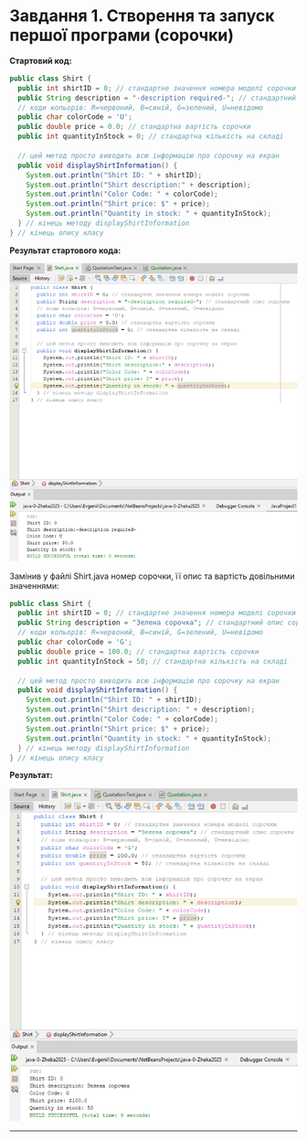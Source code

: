 # Завдання 1. Створення та запуск першої програми (сорочки)

**Стартовий код:**
``` java
public class Shirt {
  public int shirtID = 0; // стандартне значення номера моделі сорочки
  public String description = "-description required-"; // стандартний опис сорочки
  // коди кольорів: R=червоний, B=синій, G=зелений, U=невідомо
  public char colorCode = 'U';
  public double price = 0.0; // стандартна вартість сорочки
  public int quantityInStock = 0; // стандартна кількість на складі
  
  // цей метод просто виводить всю інформацію про сорочку на екран
  public void displayShirtInformation() {
    System.out.println("Shirt ID: " + shirtID);
    System.out.println("Shirt description:" + description);
    System.out.println("Color Code: " + colorCode);
    System.out.println("Shirt price: $" + price);
    System.out.println("Quantity in stock: " + quantityInStock);
  } // кінець методу displayShirtInformation
} // кінець опису класу
```

**Результат стартового кода:**

![alt-текст](https://github.com/ppc-ntu-khpi/java-0-Zheka2025/blob/main/Solution/task1.1.png?raw=true "Результат стартового кода")


Замінив у файлі Shirt.java номер сорочки, її опис та вартість довільними значеннями:
```java
public class Shirt {
  public int shirtID = 0; // стандартне значення номера моделі сорочки
  public String description = "Зелена сорочка"; // стандартний опис сорочки
  // коди кольорів: R=червоний, B=синій, G=зелений, U=невідомо
  public char colorCode = 'G';
  public double price = 100.0; // стандартна вартість сорочки
  public int quantityInStock = 50; // стандартна кількість на складі
  
  // цей метод просто виводить всю інформацію про сорочку на екран
  public void displayShirtInformation() {
    System.out.println("Shirt ID: " + shirtID);
    System.out.println("Shirt description: " + description);
    System.out.println("Color Code: " + colorCode);
    System.out.println("Shirt price: $" + price);
    System.out.println("Quantity in stock: " + quantityInStock);
  } // кінець методу displayShirtInformation
} // кінець опису класу
```
**Результат:**

![alt-текст](https://github.com/ppc-ntu-khpi/java-0-Zheka2025/blob/main/Solution/task1.2.png?raw=true "Результат зміненого кода")

-----


